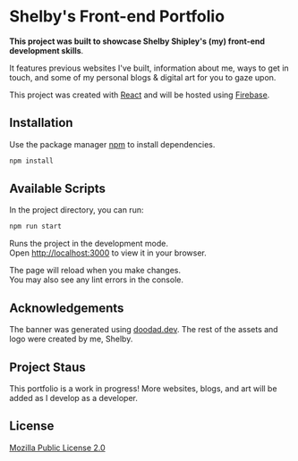 # Shelby's Front-end Portfolio

**This project was built to showcase Shelby Shipley's (my) front-end development skills**.

It features previous websites I've built, information about me, ways to get in touch, and some of my personal blogs & digital art for you to gaze upon.

This project was created with [React](https://reactjs.org/) and will be hosted using [Firebase](https://firebase.google.com/).

## Installation

Use the package manager [npm](https://www.npmjs.com/) to install dependencies.

```bash
npm install
```

## Available Scripts

In the project directory, you can run:

```bash
npm run start
```

Runs the project in the development mode.\
Open [http://localhost:3000](http://localhost:3000) to view it in your browser.

The page will reload when you make changes.\
You may also see any lint errors in the console.

## Acknowledgements

The banner was generated using [doodad.dev](https://doodad.dev/pattern-generator/?utm_source=toolkit.addy.codes).
The rest of the assets and logo were created by me, Shelby.

## Project Staus

This portfolio is a work in progress! More websites, blogs, and art will be added as I develop as a developer.

## License

[Mozilla Public License 2.0](https://choosealicense.com/licenses/mpl-2.0/)
